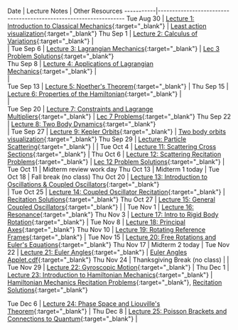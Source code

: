 Date       | Lecture Notes | Other Resources
-----------|------------------------------------------------------------------
Tue Aug 30 | [Lecture 1: Introduction to Classical Mechanics](https://drive.google.com/file/d/1FAw0VdfQPtSlW_jpxXzfrCcpBDuKORc5/view?usp=sharing){:target="_blank"} | [Least action visualization](applets/trajectory/trajectory.html){:target="_blank"}
Thu Sep 1  | [Lecture 2: Calculus of Variations](https://drive.google.com/file/d/14lMWSSh4UyErq7UsUkJFEQBOcoSflFMw/view?usp=sharing){:target="_blank"} |  
  | 
Tue Sep 6 | [Lecture 3: Lagrangian Mechanics](https://drive.google.com/file/d/1PaygsWuT-YGerVNnXY2mj-cdFbUSCUaA/view?usp=sharing){:target="_blank"}  | [Lec 3 Problem Solutions](https://drive.google.com/file/d/1Z4pwidEalJNJfdyn0jYjUljyD6ItNRC0/view?usp=sharing){:target="_blank"}  
Thu Sep 8 | [Lecture 4: Applications of Lagrangian Mechanics](https://drive.google.com/file/d/1x5u88Zb3DmV6zTik20qrXeUNyXnqHLXZ/view?usp=sharing){:target="_blank"}   |  
 |  
Tue Sep 13 | [Lecture 5: Noether's Theorem](https://drive.google.com/file/d/1AjlJ-_K5A7hbj89QOUyCXjdN-W0z3xDg/view?usp=sharing){:target="_blank"}  | 
Thu Sep 15 | [Lecture 6: Properties of the Hamiltonian](https://drive.google.com/file/d/1u23mcNgAo1qcLz7UEZxTC5F2v1EqpteD/view?usp=sharing){:target="_blank"}   |  
 |  
Tue Sep 20 | [Lecture 7: Constraints and Lagrange Multipliers](https://drive.google.com/file/d/1OdOEY2N6kYpCpgXZnnjPnPornS_SQ2dR/view?usp=sharing){:target="_blank"}    | [Lec 7 Problems](https://drive.google.com/file/d/1eR6hXfbMzdgS9heqURQkFST45V-CF9F2/view?usp=sharing){:target="_blank"}
Thu Sep 22 | [Lecture 8: Two Body Dynamics](https://drive.google.com/file/d/1c2IjMWWaJk5qmjCmwnrZMm8UwH10eL9E/view?usp=sharing){:target="_blank"}   
  | 
Tue Sep 27 | [Lecture 9: Kepler Orbits](https://drive.google.com/file/d/18jSFhwbln1E4IDPZsrc5zumHmmPXg71a/view?usp=sharing){:target="_blank"}   | [Two body orbits visualization](https://demonstrations.wolfram.com/TheCelestialTwoBodyProblem/){:target="_blank"}
Thu Sep 29 | [Lecture: Particle Scattering](https://drive.google.com/file/d/1iu1n-bcMciixKcmXrl9voEFPrny2Q3B4/view?usp=sharing){:target="_blank"}   |
  | 
Tue Oct 4 | [Lecture 11: Scattering Cross Sections](https://drive.google.com/file/d/1BoStK99WG0IwldGRW1yP696q9LyNZr9-/view?usp=sharing){:target="_blank"}  |
Thu Oct 6 | [Lecture 12: Scattering Recitation Problems](https://drive.google.com/file/d/1DKl_w1Fu3IbWQdd1x7NQ_KfuH46qsHx3/view?usp=sharing){:target="_blank"}  | [Lec 12 Problem Solutions](https://drive.google.com/file/d/1_wGpHhtFBV0d7Cj5CNufZlNQ29cPuoTg/view?usp=sharing){:target="_blank"} 
  | 
Tue Oct 11 | Midterm review work day
Thu Oct 13 | Midterm 1 today
  | 
Tue Oct 18 | Fall break (no class)
Thu Oct 20 | [Lecture 13: Introduction to Oscillations & Coupled Oscillators](https://drive.google.com/file/d/1lY_DuRlk5lTgqFXtDFgk4AUqBWJefCY4/view?usp=sharing){:target="_blank"}   
  | 
Tue Oct 25 | [Lecture 14: Coupled Oscillator Recitation](https://drive.google.com/file/d/1N0lZpfhs_VLWLCNY1sNPKVets3fLhVEQ/view?usp=sharing){:target="_blank"}  | [Recitation Solutions](https://drive.google.com/file/d/1l4PJPgw_GzMrQ9VRqhxnBrZBK5HVy3YP/view?usp=sharing){:target="_blank"}
Thu Oct 27 | [Lecture 15: General Coupled Oscillators](https://drive.google.com/file/d/16mde4iOEQCU-6s3Y6VZq5Q0U7cb2DvMH/view?usp=sharing){:target="_blank"}   | 
 |
Tue Nov 1 | [Lecture 16: Resonance](https://drive.google.com/file/d/1JEBsPF9jRUlIgrOaOAHPNJZep95IzgpM/view?usp=sharing){:target="_blank"}
Thu Nov 3 | [Lecture 17: Intro to Rigid Body Rotation](https://drive.google.com/file/d/1AsI0U9o4C0bxBJG_FxgFhkY50WffTRTn/view?usp=sharing){:target="_blank"}
 |
Tue Nov 8 | [Lecture 18: Principal Axes](https://drive.google.com/file/d/1Vo7ryLYV3LKzQLflugc5UFlODRr5uTwM/view?usp=sharing){:target="_blank"}
Thu Nov 10 | [Lecture 19: Rotating Reference Frames](https://drive.google.com/file/d/13AyHeFM-jO1kROwTfViGI_kS3xSAW82c/view?usp=sharing){:target="_blank"}
 | 
Tue Nov 15 | [Lecture 20: Free Rotations and Euler's Equations](https://drive.google.com/file/d/10cU6Gd5A7QYkK2jPmNl5a2J345oV8avl/view?usp=sharing){:target="_blank"}
Thu Nov 17 | Midterm 2 today
 | 
Tue Nov 22 | [Lecture 21: Euler Angles](https://drive.google.com/file/d/10qRZhjdBi_m85hRAmSMrA57AOL-Obepr/view?usp=sharing){:target="_blank"} | [Euler Angles Applet.cdf](https://drive.google.com/file/d/16PEIJYUU4MIZ7vFTByw1lNVSel5k3lCQ/view?usp=sharing){:target="_blank"}
Thu Nov 24 | Thanksgiving Break (no class) | 
 | 
Tue Nov 29 | [Lecture 22: Gyroscopic Motion](https://drive.google.com/file/d/11-jYl9Tcv16yuJ_Klwq6UTWGsg8dzFNa/view?usp=sharing){:target="_blank"} | 
Thu Dec 1 | [Lecture 23: Introduction to Hamiltonian Mechanics](https://drive.google.com/file/d/111MHsMnt69Y__JGj_2AYDuVMcGLSIGLi/view?usp=sharing){:target="_blank"} | [Hamiltonian Mechanics Recitation Problems](https://drive.google.com/file/d/17rpJNEjjvHMKcP7pxo5OBEJLSsSbiXYz/view?usp=sharing){:target="_blank"}, [Recitation Solutions](https://drive.google.com/file/d/17kcpy-075sHeRHZFcWCUhcOkMxmWHBfN/view?usp=sharing){:target="_blank"}

Tue Dec 6 | [Lecture 24: Phase Space and Liouville's Theorem](https://drive.google.com/file/d/117_WBRAj87BayY-lyr0YDdDgDd7KJ4I9/view?usp=sharing){:target="_blank"} | 
Thu Dec 8 | [Lecture 25: Poisson Brackets and Connections to Quantum](https://drive.google.com/file/d/118MRFOdz1Zwi-2Lb3lJHmaUmT5jxu7mX/view?usp=sharing){:target="_blank"} | 


